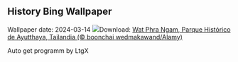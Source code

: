 ## History Bing Wallpaper
Wallpaper date: 2024-03-14
![](https://www.bing.com/th?id=OHR.AyutthayaTree_ES-ES7297623437_UHD.jpg&w=1000)Download: [Wat Phra Ngam, Parque Histórico de Ayutthaya, Tailandia (© boonchai wedmakawand/Alamy)](https://www.bing.com/th?id=OHR.AyutthayaTree_ES-ES7297623437_UHD.jpg)

Auto get programm by LtgX
